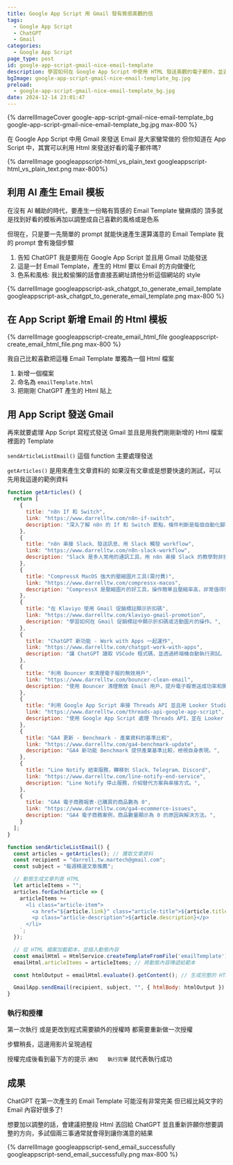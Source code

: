 ```yaml
---
title: Google App Script 用 Gmail 發有質感美觀的信
tags:
  - Google App Script
  - ChatGPT
  - Gmail
categories:
  - Google App Script
page_type: post
id: google-app-script-gmail-nice-email-template
description: 學習如何在 Google App Script 中使用 HTML 發送美觀的電子郵件，並運用 ChatGPT 快速生成電子郵件模板
bgImage: google-app-script-gmail-nice-email-template_bg.jpg
preload:
  - google-app-script-gmail-nice-email-template_bg.jpg
date: 2024-12-14 23:01:47
---
```

{% darrellImageCover google-app-script-gmail-nice-email-template_bg google-app-script-gmail-nice-email-template_bg.jpg max-800 %}

在 Google App Script 中用 Gmail 來發送 Email 是大家蠻常做的
但你知道在 App Script 中，其實可以利用 Html 來發送好看的電子郵件嗎?

{% darrellImage googleappscript-html_vs_plain_text googleappscript-html_vs_plain_text.png max-800%}

## 利用 AI 產生 Email 模板

在沒有 AI 輔助的時代，要產生一份略有質感的 Email Template 蠻麻煩的
頂多就是找到好看的模板再加以調整成自己喜歡的風格或是色系

但現在，只是要一先簡單的 prompt 就能快速產生還算滿意的 Email Template
我的 prompt 會有幾個步驟

1. 告知 ChatGPT 我是要用在 Google App Script 並且用 Gmail 功能發送
2. 這是一封 Email Template，產生的 Html 要以 Email 的方向做優化
3. 色系和風格: 我比較偷懶的話會直接丟網址請他分析這個網站的 style

{% darrellImage googleappscript-ask_chatgpt_to_generate_email_template googleappscript-ask_chatgpt_to_generate_email_template.png max-800 %}

## 在 App Script 新增 Email 的 Html 模板

{% darrellImage googleappscript-create_email_html_file googleappscript-create_email_html_file.png max-800 %}

我自己比較喜歡把這種 Email Template 單獨為一個 Html 檔案

1. 新增一個檔案
2. 命名為 `emailTemplate.html`
3. 把剛剛 ChatGPT 產生的 Html 貼上

## 用 App Script 發送 Gmail

再來就要處理 App Script 寫程式發送 Gmail 
並且是用我們剛剛新增的 Html 檔案裡面的 Template

`sendArticleListEmail()` 這個 function 主要處理發送

`getArticles()` 是用來產生文章資料的
如果沒有文章或是想要快速的測試，可以先用我這邊的範例資料

```javascript
function getArticles() {
  return [
    {
      title: "n8n If 和 Switch",
      link: "https://www.darrelltw.com/n8n-if-switch",
      description: "深入了解 n8n 的 If 和 Switch 節點，條件判斷是每個自動化腳本都會遇到的。",
    },
    {
      title: "n8n 串接 Slack、發送訊息、用 Slack 觸發 workflow",
      link: "https://www.darrelltw.com/n8n-slack-workflow",
      description: "Slack 是多人常用的通訊工具，用 n8n 串接 Slack 的教學對非技術人員十分友好。",
    },
    {
      title: "CompressX MacOS 強大的壓縮圖片工具(需付費)",
      link: "https://www.darrelltw.com/compressx-macos",
      description: "CompressX 是壓縮圖片的好工具，操作簡單且壓縮率高，非常值得價格。",
    },
    {
      title: "在 Klaviyo 使用 Gmail 促銷標註顯示折扣碼",
      link: "https://www.darrelltw.com/klaviyo-gmail-promotion",
      description: "學習如何在 Gmail 促銷標註中顯示折扣碼或活動圖片的操作。",
    },
    {
      title: "ChatGPT 新功能 - Work with Apps 一起運作",
      link: "https://www.darrelltw.com/chatgpt-work-with-apps",
      description: "讓 ChatGPT 讀取 VSCode 程式碼，並透過終端機自動執行測試。",
    },
    {
      title: "利用 Bouncer 來清理電子報的無效用戶",
      link: "https://www.darrelltw.com/bouncer-clean-email",
      description: "使用 Bouncer 清理無效 Email 用戶，提升電子報寄送成功率和開信率。",
    },
    {
      title: "利用 Google App Script 串接 Threads API 並且用 Looker Studio 視覺化",
      link: "https://www.darrelltw.com/threads-api-google-app-script",
      description: "使用 Google App Script 處理 Threads API，並在 Looker Studio 中視覺化。",
    },
    {
      title: "GA4 更新 - Benchmark - 產業資料的基準比較",
      link: "https://www.darrelltw.com/ga4-benchmark-update",
      description: "GA4 新功能 Benchmark 提供產業基準比較，檢視自身表現。",
    },
    {
      title: "Line Notify 結束服務，轉移到 Slack、Telegram、Discord",
      link: "https://www.darrelltw.com/line-notify-end-service",
      description: "Line Notify 停止服務，介紹替代方案與串接方式。",
    },
    {
      title: "GA4 電子商務報表-已購買的商品數為 0",
      link: "https://www.darrelltw.com/ga4-ecommerce-issues",
      description: "GA4 電子商務案例，商品數量顯示為 0 的原因與解決方法。",
    }
  ];
}

function sendArticleListEmail() {
  const articles = getArticles(); // 獲取文章資料
  const recipient = "darrell.tw.martech@gmail.com";
  const subject = "每週精選文章推薦";

  // 動態生成文章列表 HTML
  let articleItems = "";
  articles.forEach(article => {
    articleItems += `
      <li class="article-item">
        <a href="${article.link}" class="article-title">${article.title}</a>
        <p class="article-description">${article.description}</p>
      </li>
    `;
  });

  // 從 HTML 檔案加載範本，並插入動態內容
  const emailHtml = HtmlService.createTemplateFromFile('emailTemplate');
  emailHtml.articleItems = articleItems; // 將動態內容傳遞給範本

  const htmlOutput = emailHtml.evaluate().getContent(); // 生成完整的 HTML

  GmailApp.sendEmail(recipient, subject, "", { htmlBody: htmlOutput });
}
```

### 執行和授權

第一次執行
或是更改到程式需要額外的授權時
都需要重新做一次授權

步驟稍長，這邊用影片呈現過程

<div style="padding:0;position:relative;"><iframe src="https://player.vimeo.com/video/1039219234?badge=0&&amp;autopause=0&amp;player_id=0&amp;app_id=58479&amp;byline=false&amp;title=false&amp;muted=true" frameborder="0" allow="autoplay; fullscreen; picture-in-picture; clipboard-write" style="position:absolute;top:0;left:0;width:100%;height:100%;" title="GoogleTagManager export json file"></iframe></div><script async src="https://player.vimeo.com/api/player.js"></script>

授權完成後看到最下方的提示 `通知	執行完畢` 就代表執行成功

## 成果
ChatGPT 在第一次產生的 Email Template 可能沒有非常完美
但已經比純文字的 Email 內容好很多了!

想要加以調整的話，會建議把整段 Html 丟回給 ChatGPT
並且重新許願你想要調整的方向，多試個兩三事通常就會得到讓你滿意的結果

{% darrellImage googleappscript-send_email_successfully googleappscript-send_email_successfully.png max-800 %}


